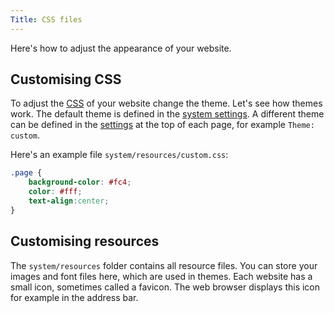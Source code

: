 ```yaml
---
Title: CSS files
---
```

Here's how to adjust the appearance of your website.

## Customising CSS

To adjust the [CSS](https://www.w3schools.com/css/) of your website change the theme. Let's see how themes work. The default theme is defined in the [system settings](adjusting-system#system-settings). A different theme can be defined in the [settings](markdown-cheat-sheet#settings) at the top of each page, for example `Theme: custom`.

Here's an example file `system/resources/custom.css`:

``` css
.page {
    background-color: #fc4;
    color: #fff;
    text-align:center; 
}
```

## Customising resources

The `system/resources` folder contains all resource files. You can store your images and font files here, which are used in themes. Each website has a small icon, sometimes called a favicon. The web browser displays this icon for example in the address bar.
